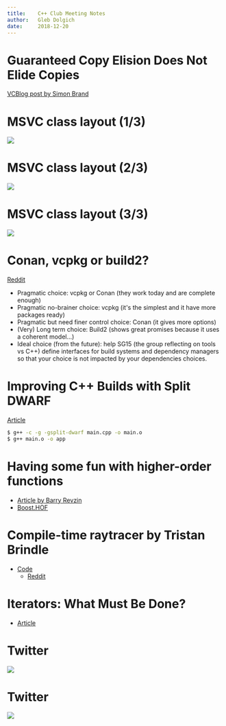 ```yaml
---
title:    C++ Club Meeting Notes
author:   Gleb Dolgich
date:     2018-12-20
---
```


# Guaranteed Copy Elision Does Not Elide Copies

[VCBlog post by Simon Brand](https://blogs.msdn.microsoft.com/vcblog/2018/12/11/guaranteed-copy-elision-does-not-elide-copies/)

# MSVC class layout (1/3)

![](img/msvc-class-layout-1.png)

# MSVC class layout (2/3)

![](img/msvc-class-layout-2.png)

# MSVC class layout (3/3)

![](img/msvc-class-layout-3.png)

# Conan, vcpkg or build2?

[Reddit](https://www.reddit.com/r/cpp/comments/9m4l0p/conan_vcpkg_or_build2/)

* Pragmatic choice: vcpkg or Conan (they work today and are complete enough)
* Pragmatic no-brainer choice: vcpkg (it's the simplest and it have more packages ready)
* Pragmatic but need finer control choice: Conan (it gives more options)
* (Very) Long term choice: Build2 (shows great promises because it uses a coherent model...)
* Ideal choice (from the future): help SG15 (the group reflecting on tools vs C++) define interfaces for build systems and dependency managers so that your choice is not impacted by your dependencies choices.

# Improving C++ Builds with Split DWARF

[Article](http://www.productive-cpp.com/improving-cpp-builds-with-split-dwarf/)

```bash
$ g++ -c -g -gsplit-dwarf main.cpp -o main.o
$ g++ main.o -o app
```

# Having some fun with higher-order functions

* [Article by Barry Revzin](https://medium.com/@barryrevzin/having-some-fun-with-higher-order-functions-e3e30ec69969)
* [Boost.HOF](https://www.boost.org/doc/libs/1_68_0/libs/hof/doc/html/doc/index.html#)

# Compile-time raytracer by Tristan Brindle

* [Code](https://github.com/tcbrindle/raytracer.hpp)
    - [Reddit](https://www.reddit.com/r/cpp/comments/9t2q0t/simple_compiletime_raytracer_using_c17/)

# Iterators: What Must Be Done?

* [Article](https://infektor.net/posts/2018-11-03-iterators-what-must-be-done.html)

# Twitter

![](img/static-vs-dynamic.png)

# Twitter

![](img/cpp-star-wars.png)
